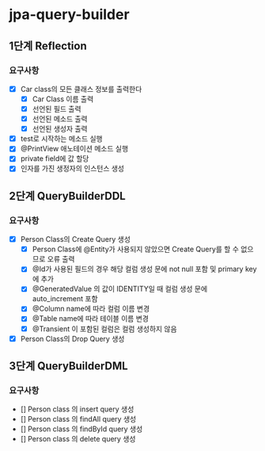 # jpa-query-builder

## 1단계 Reflection

### 요구사항

- [X] Car class의 모든 클래스 정보를 출력한다
  - [X] Car Class 이름 출력
  - [X] 선언된 필드 출력
  - [X] 선언된 메소드 출력
  - [X] 선언된 생성자 출력
- [X] test로 시작하는 메소드 실행
- [X] @PrintView 애노테이션 메소드 실행
- [X] private field에 값 할당
- [X] 인자를 가진 생정자의 인스턴스 생성

## 2단계 QueryBuilderDDL

### 요구사항

- [X] Person Class의 Create Query 생성
  - [X] Person Class에 @Entity가 사용되지 않았으면 Create Query를 할 수 없으므로 오류 출력
  - [X] @Id가 사용된 필드의 경우 해당 컬럼 생성 문에 not null 포함 및 primary key에 추가
  - [X] @GeneratedValue 의 값이 IDENTITY일 때 컬럼 생성 문에 auto_increment 포함
  - [X] @Column name에 따라 컬럼 이름 변경 
  - [X] @Table name에 따라 테이블 이름 변경
  - [X] @Transient 이 포함된 컬럼은 컬럼 생성하지 않음
- [X] Person Class의 Drop Query 생성

## 3단계 QueryBuilderDML

### 요구사항

- [] Person class 의 insert query 생성
- [] Person class 의 findAll query 생성
- [] Person class 의 findById query 생성
- [] Person class 의 delete query 생성
